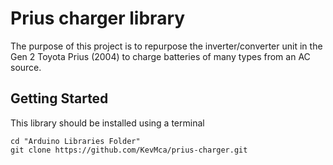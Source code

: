 # Prius charger library

The purpose of this project is to repurpose the inverter/converter unit in the Gen 2 Toyota Prius (2004)
to charge batteries of many types from an AC source.

## Getting Started

This library should be installed using a terminal

```
cd "Arduino Libraries Folder"
git clone https://github.com/KevMca/prius-charger.git
```

